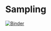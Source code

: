 # Sampling


[![Binder](https://mybinder.org/badge_logo.svg)](https://mybinder.org/v2/gh/nevermind78/master)
